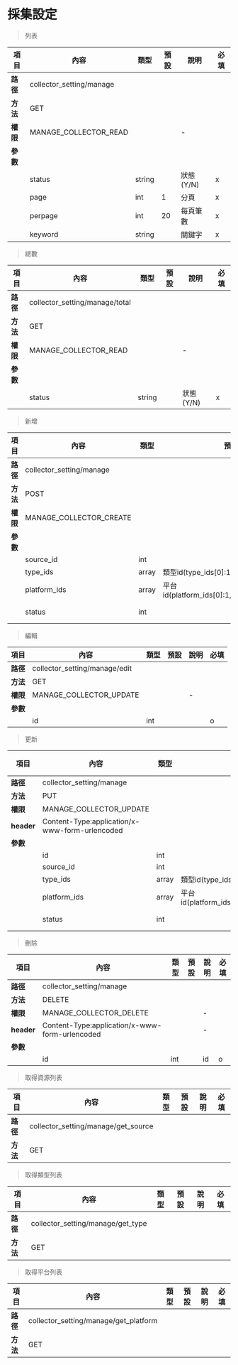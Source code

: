 # 採集設定

> 列表

| 項目        | 內容                       | 類型     | 預設  | 說明      | 必填  |
| --------- | ------------------------ | ------ | --- | ------- | --- |
| <b>路徑</b> | collector_setting/manage |        |     |         |     |
| <b>方法</b> | GET                      |        |     |         |     |
| <b>權限</b> | MANAGE_COLLECTOR_READ    |        |     | -       |     |
| <b>參數</b> |                          |        |     |         |     |
|           | status                   | string |     | 狀態(Y/N) | x   |
|           | page                     | int    | 1   | 分頁      | x   |
|           | perpage                  | int    | 20  | 每頁筆數    | x   |
|           | keyword                  | string |     | 關鍵字     | x   |

> 總數

| 項目        | 內容                             | 類型     | 預設  | 說明      | 必填  |
| --------- | ------------------------------ | ------ | --- | ------- | --- |
| <b>路徑</b> | collector_setting/manage/total |        |     |         |     |
| <b>方法</b> | GET                            |        |     |         |     |
| <b>權限</b> | MANAGE_COLLECTOR_READ          |        |     | -       |     |
| <b>參數</b> |                                |        |     |         |     |
|           | status                         | string |     | 狀態(Y/N) | x   |

> 新增

| 項目        | 內容                       | 類型    | 預設                                            | 說明      | 必填  |
| --------- | ------------------------ | ----- | --------------------------------------------- | ------- | --- |
| <b>路徑</b> | collector_setting/manage |       |                                               |         |     |
| <b>方法</b> | POST                     |       |                                               |         |     |
| <b>權限</b> | MANAGE_COLLECTOR_CREATE  |       |                                               | -       |     |
| <b>參數</b> |                          |       |                                               |         |     |
|           | source_id                | int   |                                               |         | o   |
|           | type_ids                 | array | 類型id(type_ids[0]:1,type_ids[1]:2....)         |         | o   |
|           | platform_ids             | array | 平台id(platform_ids[0]:1,platform_ids[1]:2....) |         | o   |
|           | status                   | int   |                                               | 狀態(Y/N) | o   |

> 編輯

| 項目        | 內容                            | 類型  | 預設  | 說明  | 必填  |
| --------- | ----------------------------- | --- | --- | --- | --- |
| <b>路徑</b> | collector_setting/manage/edit |     |     |     |     |
| <b>方法</b> | GET                           |     |     |     |     |
| <b>權限</b> | MANAGE_COLLECTOR_UPDATE       |     |     | -   |     |
| <b>參數</b> |                               |     |     |     |     |
|           | id                            | int |     |     | o   |

> 更新

| 項目            | 內容                                             | 類型    | 預設                                            | 說明      | 必填  |
| ------------- | ---------------------------------------------- | ----- | --------------------------------------------- | ------- | --- |
| <b>路徑</b>     | collector_setting/manage                       |       |                                               |         |     |
| <b>方法</b>     | PUT                                            |       |                                               |         |     |
| <b>權限</b>     | MANAGE_COLLECTOR_UPDATE                        |       |                                               | -       |     |
| <b>header</b> | Content-Type:application/x-www-form-urlencoded |       |                                               | -       |     |
| <b>參數</b>     |                                                |       |                                               |         |     |
|               | id                                             | int   |                                               | id      | o   |
|               | source_id                                      | int   |                                               |         | o   |
|               | type_ids                                       | array | 類型id(type_ids[0]:1,type_ids[1]:2....)         |         | o   |
|               | platform_ids                                   | array | 平台id(platform_ids[0]:1,platform_ids[1]:2....) |         | o   |
|               | status                                         | int   |                                               | 狀態(Y/N) | o   |

> 刪除

| 項目            | 內容                                             | 類型  | 預設  | 說明  | 必填  |
| ------------- | ---------------------------------------------- | --- | --- | --- | --- |
| <b>路徑</b>     | collector_setting/manage                       |     |     |     |     |
| <b>方法</b>     | DELETE                                         |     |     |     |     |
| <b>權限</b>     | MANAGE_COLLECTOR_DELETE                        |     |     | -   |     |
| <b>header</b> | Content-Type:application/x-www-form-urlencoded |     |     | -   |     |
| <b>參數</b>     |                                                |     |     |     |     |
|               | id                                             | int |     | id  | o   |

> 取得資源列表

| 項目        | 內容                                  | 類型  | 預設  | 說明  | 必填  |
| --------- | ----------------------------------- | --- | --- | --- | --- |
| <b>路徑</b> | collector_setting/manage/get_source |     |     |     |     |
| <b>方法</b> | GET                                 |     |     |     |     |

> 取得類型列表

| 項目        | 內容                                | 類型  | 預設  | 說明  | 必填  |
| --------- | --------------------------------- | --- | --- | --- | --- |
| <b>路徑</b> | collector_setting/manage/get_type |     |     |     |     |
| <b>方法</b> | GET                               |     |     |     |     |

> 取得平台列表

| 項目        | 內容                                    | 類型  | 預設  | 說明  | 必填  |
| --------- | ------------------------------------- | --- | --- | --- | --- |
| <b>路徑</b> | collector_setting/manage/get_platform |     |     |     |     |
| <b>方法</b> | GET                                   |     |     |     |     |
